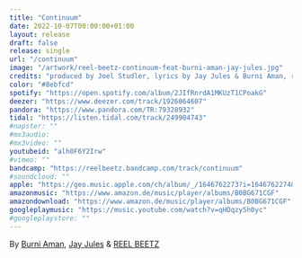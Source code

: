 ```yaml
---
title: "Continuum"
date: 2022-10-07T00:00:00+01:00
layout: release
draft: false
release: single
url: "/continuum"
image: "/artwork/reel-beetz-continuum-feat-burni-aman-jay-jules.jpg"
credits: "produced by Joel Studler, lyrics by Jay Jules & Burni Aman, released October 7th, 2022"
color: "#8ebfcd"
spotify: "https://open.spotify.com/album/2JIfRnrdA1MKUzT1CPoakG"
deezer: "https://www.deezer.com/track/1926064607"
pandora: "https://www.pandora.com/TR:79328932"
tidal: "https://listen.tidal.com/track/249904743"
#napster: ""
#mx3audio: 
#mx3video: ""
youtubeid: "alh0F6Y2Irw"
#vimeo: ""
bandcamp: "https://reelbeetz.bandcamp.com/track/continuum"
#soundcloud: ""
apple: "https://geo.music.apple.com/ch/album/_/1646762273?i=1646762274&mt=1&app=music&ls=1&at=1000lHKX&ct=odesli_http&itscg=30200&itsct=odsl_m"
amazonmusic: "https://www.amazon.de/music/player/albums/B0BG671CGF"
amazondownload: "https://www.amazon.de/music/player/albums/B0BG671CGF"
googleplaymusic: "https://music.youtube.com/watch?v=qHOqzy5h0yc"
#googleplaystore: ""
---
```


By [Burni Aman](http://www.burniaman.com/), [Jay Jules](https://jayjules.net/) & [REEL BEETZ](https://reelbeetz.ch)